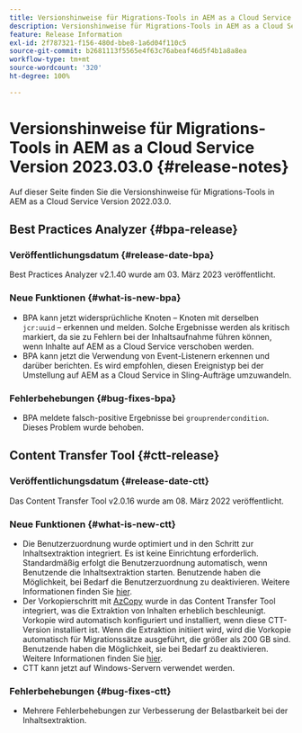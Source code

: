 ```yaml
---
title: Versionshinweise für Migrations-Tools in AEM as a Cloud Service Version 2023.03.0
description: Versionshinweise für Migrations-Tools in AEM as a Cloud Service Version 2022.03.0
feature: Release Information
exl-id: 2f787321-f156-480d-bbe8-1a6d04f110c5
source-git-commit: b2681113f5565e4f63c76abeaf46d5f4b1a8a8ea
workflow-type: tm+mt
source-wordcount: '320'
ht-degree: 100%

---
```


# Versionshinweise für Migrations-Tools in AEM as a Cloud Service Version 2023.03.0 {#release-notes}

Auf dieser Seite finden Sie die Versionshinweise für Migrations-Tools in AEM as a Cloud Service Version 2022.03.0.

## Best Practices Analyzer {#bpa-release}

### Veröffentlichungsdatum {#release-date-bpa}

Best Practices Analyzer v2.1.40 wurde am 03. März 2023 veröffentlicht.

### Neue Funktionen {#what-is-new-bpa}

* BPA kann jetzt widersprüchliche Knoten – Knoten mit derselben `jcr:uuid` – erkennen und melden. Solche Ergebnisse werden als kritisch markiert, da sie zu Fehlern bei der Inhaltsaufnahme führen können, wenn Inhalte auf AEM as a Cloud Service verschoben werden.
* BPA kann jetzt die Verwendung von Event-Listenern erkennen und darüber berichten. Es wird empfohlen, diesen Ereignistyp bei der Umstellung auf AEM as a Cloud Service in Sling-Aufträge umzuwandeln.

### Fehlerbehebungen {#bug-fixes-bpa}

* BPA meldete falsch-positive Ergebnisse bei `grouprendercondition`. Dieses Problem wurde behoben.

## Content Transfer Tool {#ctt-release}

### Veröffentlichungsdatum {#release-date-ctt}

Das Content Transfer Tool v2.0.16 wurde am 08. März 2022 veröffentlicht.

### Neue Funktionen {#what-is-new-ctt}

* Die Benutzerzuordnung wurde optimiert und in den Schritt zur Inhaltsextraktion integriert. Es ist keine Einrichtung erforderlich. Standardmäßig erfolgt die Benutzerzuordnung automatisch, wenn Benutzende die Inhaltsextraktion starten. Benutzende haben die Möglichkeit, bei Bedarf die Benutzerzuordnung zu deaktivieren. Weitere Informationen finden Sie [hier](https://experienceleague.adobe.com/docs/experience-manager-cloud-service/content/migration-journey/cloud-migration/content-transfer-tool/user-mapping-and-migration.html?lang=de#user-mapping-detail).
* Der Vorkopierschritt mit [AzCopy](https://learn.microsoft.com/de-de/azure/storage/common/storage-use-azcopy-v10) wurde in das Content Transfer Tool integriert, was die Extraktion von Inhalten erheblich beschleunigt. Vorkopie wird automatisch konfiguriert und installiert, wenn diese CTT-Version installiert ist. Wenn die Extraktion initiiert wird, wird die Vorkopie automatisch für Migrationssätze ausgeführt, die größer als 200 GB sind. Benutzende haben die Möglichkeit, sie bei Bedarf zu deaktivieren. Weitere Informationen finden Sie [hier](https://experienceleague.adobe.com/docs/experience-manager-cloud-service/content/migration-journey/cloud-migration/content-transfer-tool/handling-large-content-repositories.html?lang=de).
* CTT kann jetzt auf Windows-Servern verwendet werden.

### Fehlerbehebungen {#bug-fixes-ctt}

* Mehrere Fehlerbehebungen zur Verbesserung der Belastbarkeit bei der Inhaltsextraktion.
